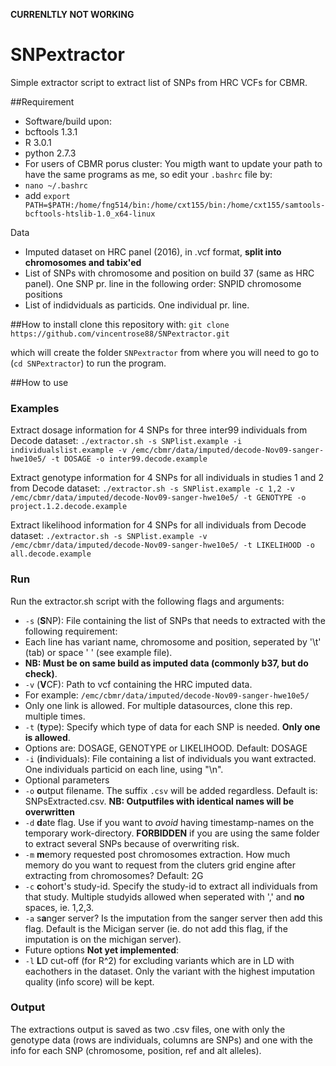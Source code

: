 **CURRENLTLY NOT WORKING**

# SNPextractor
Simple extractor script to extract list of SNPs from HRC VCFs for CBMR.

##Requirement
 * Software/build upon: 
  * bcftools 1.3.1
  * R 3.0.1
  * python 2.7.3
 * For users of CBMR porus cluster: You migth want to update your path to have the same programs as me, so edit your `.bashrc` file by:
  * `nano ~/.bashrc`
  * add `export PATH=$PATH:/home/fng514/bin:/home/cxt155/bin:/home/cxt155/samtools-bcftools-htslib-1.0_x64-linux`


Data
 * Imputed dataset on HRC panel (2016), in .vcf format, **split into chromosomes and tabix'ed**
 * List of SNPs with chromosome and position on build 37 (same as HRC panel). One SNP pr. line in the following order: SNPID chromosome positions
 * List of indidviduals as particids. One individual pr. line.

##How to install
clone this repository with:
`git clone https://github.com/vincentrose88/SNPextractor.git`

which will create the folder `SNPextractor` from where you will need to go to (`cd SNPextractor`) to run the program.

##How to use
### Examples
Extract dosage information for 4 SNPs for three inter99 individuals from Decode dataset:
`./extractor.sh -s SNPlist.example -i individualslist.example -v /emc/cbmr/data/imputed/decode-Nov09-sanger-hwe10e5/ -t DOSAGE -o inter99.decode.example`

Extract genotype information for 4 SNPs for all individuals in studies 1 and 2 from Decode dataset:
`./extractor.sh -s SNPlist.example -c 1,2 -v /emc/cbmr/data/imputed/decode-Nov09-sanger-hwe10e5/ -t GENOTYPE -o project.1.2.decode.example`

Extract likelihood information for 4 SNPs for all individuals from Decode dataset:
`./extractor.sh -s SNPlist.example -v /emc/cbmr/data/imputed/decode-Nov09-sanger-hwe10e5/ -t LIKELIHOOD -o all.decode.example`


### Run
Run the extractor.sh script with the following flags and arguments:
 * `-s` (**S**NP): File containing the list of SNPs that needs to extracted with the following requirement:
  * Each line has variant name, chromosome and position, seperated by '\t' (tab) or space ' ' (see example file). 
  * **NB: Must be on same build as imputed data (commonly b37, but do check)**. 
 * `-v` (**V**CF): Path to vcf containing the HRC imputed data. 
  * For example: `/emc/cbmr/data/imputed/decode-Nov09-sanger-hwe10e5/`
  * Only one link is allowed. For multiple datasources, clone this rep. multiple times. 
 * `-t` (**t**ype): Specify which type of data for each SNP is needed. **Only one is allowed**. 
  * Options are: DOSAGE, GENOTYPE or LIKELIHOOD. Default: DOSAGE
  * `-i` (**i**ndividuals): File containing a list of individuals you want extracted. One individuals particid on each line, using "\n".
 * Optional parameters
  * `-o` **o**utput filename. The suffix `.csv` will be added regardless. Default is: SNPsExtracted.csv. **NB: Outputfiles with identical names will be overwritten**
  * `-d` **d**ate flag. Use if you want to *avoid* having timestamp-names on the temporary work-directory. **FORBIDDEN** if you are using the same folder to extract several SNPs because of overwriting risk.
  * `-m` **m**emory requested post chromosomes extraction. How much memory do you want to request from the cluters grid engine after extracting from chromosomes? Default: 2G
  * `-c` **c**ohort's study-id. Specify the study-id to extract all individuals from that study. Multiple studyids allowed when seperated with ',' and **no** spaces, ie. 1,2,3.
  * `-a` s**a**nger server? Is the imputation from the sanger server then add this flag. Default is the Micigan server (ie. do not add this flag, if the imputation is on the michigan server).
 * Future options **Not yet implemented**:
  * `-l` **L**D cut-off (for R^2) for excluding variants which are in LD with eachothers in the dataset. Only the variant with the highest imputation quality (info score) will be kept.


### Output
The extractions output is saved as two .csv files, one with only the genotype data (rows are individuals, columns are SNPs) and one with the info for each SNP (chromosome, position, ref and alt alleles).
 
